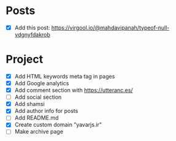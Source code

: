 # Posts
- [x] Add this post: https://virgool.io/@mahdavipanah/typeof-null-vdgnyfdakrob

# Project
- [x] Add HTML keywords meta tag in pages
- [x] Add Google analytics
- [x] Add comment section with https://utteranc.es/
- [ ] Add social section
- [x] Add shamsi
- [x] Add author info for posts
- [ ] Add README.md
- [x] Create custom domain "yavarjs.ir"
- [ ] Make archive page